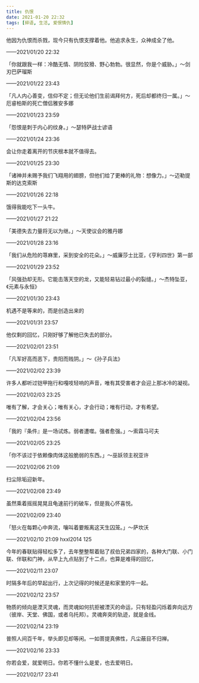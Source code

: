 ```yaml
---
title: 仇恨
date: 2021-01-20 22:32
tags: [碎语, 生活, 爱恨情仇]
---
```


他因为仇恨而杀戮，现今只有仇恨支撑着他。他追求永生，众神成全了他。

——2021/01/20 22:32

「你就跟我一样：冷酷无情、阴险狡猾、野心勃勃。很显然，你是个威胁。」～剑刃巴萨瑠斯

——2021/01/22 23:43

「凡人内心善变，信仰不定；但无论他们生前谒拜何方，死后却都终归一属。」～厄睿柏斯的死亡僧侣雅安多娜

——2021/01/23 23:59

「怨恨是刺于内心的纹身。」～瑟特萨战士谚语

——2021/01/24 23:36

会让你走着离开的节庆根本就不值得去。

——2021/01/25 23:30

「诸神并未赐予我们飞翔用的翅膀，但他们给了更棒的礼物：想像力。」～迈勒提斯的达克索斯

——2021/01/26 22:18

饿得我能吃下一头牛。

——2021/01/27 21:22

「美德失去力量将无以为继。」～天使议会的雅丹娜

——2021/01/28 23:16

「我们从危险的荨麻里，采到安全的花朵。」～威廉莎士比亚，《亨利四世》第一部

——2021/01/29 23:52

「风强劲却无形。它能击落天空的龙，又能轻易钻过最小的裂缝。」～杰特坠亚，《元素与永恒》

——2021/01/30 23:43

机遇不是等来的，而是创造出来的

——2021/01/31 23:57

他仅剩的回忆，只刚好够了解他已失去的部分。

——2021/02/01 23:51

「凡军好高而恶下，贵阳而贱阴。」～《孙子兵法》

——2021/02/02 23:39

许多人都听过铠甲拖行和嘎吱轻响的声音，唯有其受害者才会迎上那冰冷的凝视。

——2021/02/03 23:25

唯有了解，才会关心；唯有关心，才会行动；唯有行动，才有希望。

——2021/02/04 23:56

「我的『条件』是一场试炼。弱者遭噬。强者愈强。」～索霖马可夫

——2021/02/05 23:25

「你不该过于依赖像肉体这般脆弱的东西。」～巫妖领主祝亚许

——2021/02/06 21:09

扫尘除垢迎新年。

——2021/02/08 23:49

虽然乘着摇摇晃晃且龟速前行的破车，但是我心怀喜悦。

——2021/02/09 23:40

「怒火在每颗心中奔流，嚷叫着要叛离这天生囚笼。」～萨坎沃

——2021/02/10 21:09 hxxl2014 125

今年的春联贴得轻松多了，去年整整帮着贴了叔伯兄弟四家的，各种大门联、小门联、伴联和门神，从早上九点贴到了十二点，也算是难得的回忆，

——2021/02/11 23:07

时隔多年后的早起出行，上次记得的时候还是和家里的牛一起。

——2021/02/12 23:57

物质的倾向是湮灭灵魂，而灵魂如何抗拒被湮灭的命运，只有轻盈闪烁着奔向远方（彼岸、天堂、佛国，或者乌托邦）。灵魂奔突的轨迹，就是金线。

——2021/02/14 23:19

普照人间百千年，举头即见却等闲。一如菩提真佛性，凡尘蔽目不归禅。

——2021/02/16 23:33

你若会爱，就爱明日。你若不懂什么是爱，也去爱明日。

——2021/02/17 23:41
